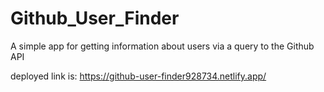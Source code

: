 # Github_User_Finder
A simple app for getting information about users via a query to the Github API

deployed link is: https://github-user-finder928734.netlify.app/
